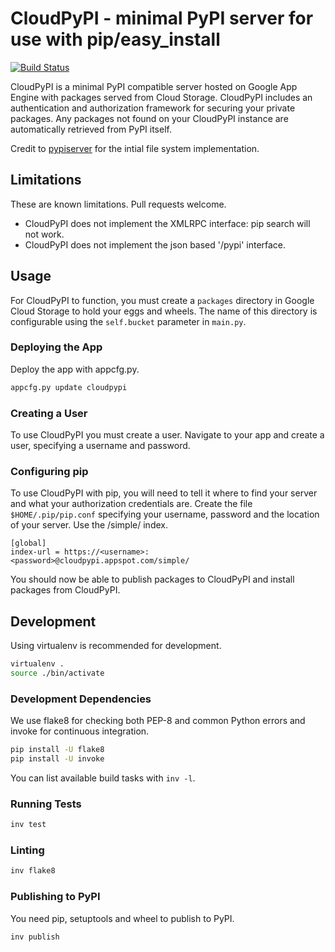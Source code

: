 # CloudPyPI - minimal PyPI server for use with pip/easy_install

[![Build Status](https://travis-ci.org/vendasta/cloudpypi.svg)](https://travis-ci.org/vendasta/cloudpypi)

CloudPyPI is a minimal PyPI compatible server hosted on Google App Engine with
packages served from Cloud Storage. CloudPyPI includes an authentication
and authorization framework for securing your private packages. Any packages not
found on your CloudPyPI instance are automatically retrieved from PyPI itself.

Credit to [pypiserver](https://github.com/pypiserver/pypiserver) for the intial
file system implementation.

## Limitations

These are known limitations. Pull requests welcome.

- CloudPyPI does not implement the XMLRPC interface: pip search will not work.
- CloudPyPI does not implement the json based '/pypi' interface.

## Usage

For CloudPyPI to function, you must create a `packages` directory in Google
Cloud Storage to hold your eggs and wheels. The name of this directory is
configurable using the `self.bucket` parameter in `main.py`.

### Deploying the App

Deploy the app with appcfg.py.

```bash
appcfg.py update cloudpypi
```

### Creating a User

To use CloudPyPI you must create a user. Navigate to your app and create a user,
specifying a username and password.

### Configuring pip

To use CloudPyPI with pip, you will need to tell it where to find your server
and what your authorization credentials are. Create the file
`$HOME/.pip/pip.conf` specifying your username, password and the location of
your server. Use the /simple/ index.

```
[global]
index-url = https://<username>:<password>@cloudpypi.appspot.com/simple/
```

You should now be able to publish packages to CloudPyPI and install packages
from CloudPyPI.

## Development

Using virtualenv is recommended for development.

```bash
virtualenv .
source ./bin/activate
```

### Development Dependencies

We use flake8 for checking both PEP-8 and common Python errors and invoke for
continuous integration.

```bash
pip install -U flake8
pip install -U invoke
```

You can list available build tasks with `inv -l`.

### Running Tests

```bash
inv test
```

### Linting

```bash
inv flake8
```

### Publishing to PyPI
You need pip, setuptools and wheel to publish to PyPI.

```
inv publish
```
